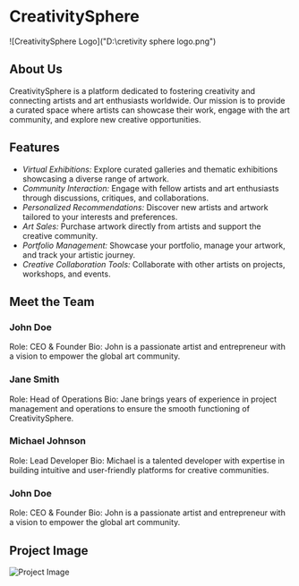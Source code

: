 # CreativitySphere

![CreativitySphere Logo]("D:\cretivity sphere logo.png")

## About Us

CreativitySphere is a platform dedicated to fostering creativity and connecting artists and art enthusiasts worldwide. Our mission is to provide a curated space where artists can showcase their work, engage with the art community, and explore new creative opportunities.

## Features

- *Virtual Exhibitions:* Explore curated galleries and thematic exhibitions showcasing a diverse range of artwork.
- *Community Interaction:* Engage with fellow artists and art enthusiasts through discussions, critiques, and collaborations.
- *Personalized Recommendations:* Discover new artists and artwork tailored to your interests and preferences.
- *Art Sales:* Purchase artwork directly from artists and support the creative community.
- *Portfolio Management:* Showcase your portfolio, manage your artwork, and track your artistic journey.
- *Creative Collaboration Tools:* Collaborate with other artists on projects, workshops, and events.

## Meet the Team

### John Doe
Role: CEO & Founder
Bio: John is a passionate artist and entrepreneur with a vision to empower the global art community.

### Jane Smith
Role: Head of Operations
Bio: Jane brings years of experience in project management and operations to ensure the smooth functioning of CreativitySphere.

### Michael Johnson
Role: Lead Developer
Bio: Michael is a talented developer with expertise in building intuitive and user-friendly platforms for creative communities.

### John Doe
Role: CEO & Founder
Bio: John is a passionate artist and entrepreneur with a vision to empower the global art community.

## Project Image

![Project Image](path/to/project/image.png)

